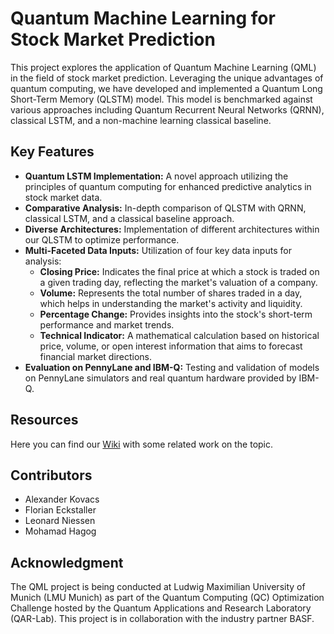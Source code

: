 # Quantum Machine Learning for Stock Market Prediction
This project explores the application of Quantum Machine Learning (QML) in the field of stock market prediction. Leveraging the unique advantages of quantum computing, we have developed and implemented a Quantum Long Short-Term Memory (QLSTM) model. This model is benchmarked against various approaches including Quantum Recurrent Neural Networks (QRNN), classical LSTM, and a non-machine learning classical baseline.

## Key Features
- **Quantum LSTM Implementation:** A novel approach utilizing the principles of quantum computing for enhanced predictive analytics in stock market data.
- **Comparative Analysis:** In-depth comparison of QLSTM with QRNN, classical LSTM, and a classical baseline approach.
- **Diverse Architectures:** Implementation of different architectures within our QLSTM to optimize performance.
- **Multi-Faceted Data Inputs:** Utilization of four key data inputs for analysis:
  - **Closing Price:** Indicates the final price at which a stock is traded on a given trading day, reflecting the market's valuation of a company.
  - **Volume:** Represents the total number of shares traded in a day, which helps in understanding the market's activity and liquidity.
  - **Percentage Change:** Provides insights into the stock's short-term performance and market trends.
  - **Technical Indicator:** A mathematical calculation based on historical price, volume, or open interest information that aims to forecast financial market directions.
- **Evaluation on PennyLane and IBM-Q:** Testing and validation of models on PennyLane simulators and real quantum hardware provided by IBM-Q.

## Resources
Here you can find our [Wiki](https://github.com/Hajuj/Quantum-Machine-Learning-for-Stock-Market-Prediction/wiki/Papers) with some related work on the topic.

## Contributors
- Alexander Kovacs
- Florian Eckstaller
- Leonard Niessen
- Mohamad Hagog

## Acknowledgment
The QML project is being conducted at Ludwig Maximilian University of Munich (LMU Munich) as part of the Quantum Computing (QC) Optimization Challenge hosted by the Quantum Applications and Research Laboratory (QAR-Lab). This project is in collaboration with the industry partner BASF.
